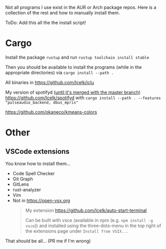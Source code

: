 Not all programs I use exist in the AUR or Arch package repos.
Here is a collection of the rest and how to manually install them.

ToDo: Add this all the the install script!

# Cargo
Install the package `rustup` and run `rustup toolchain install stable`

Then you should be available to install the programs (while in the appropriate directories) via `cargo install --path .`

All binaries in <https://github.com/Icelk/iclu>

My version of spotifyd ([until it's merged with the master branch](https://github.com/Spotifyd/spotifyd/pull/750)) <https://github.com/Icelk/spotifyd> with `cargo install --path . --features "pulseaudio_backend, dbus_mpris"`

<https://github.com/okaneco/kmeans-colors>


# Other

## VSCode extensions
You know how to install them...

- Code Spell Checker
- Git Graph
- GitLens
- rust-analyzer
- Vim
- Not in <https://open-vsx.org>
    > My extension <https://github.com/Icelk/auto-start-terminal>
    >
    > Can be built with vsce (available in npm (e.g. `npm install -g vsce`)) and
    > installed using the three-dots-menu in the top right of the extensions page under `Install from VSIX...`

That *should* be all... (PR me if I'm wrong)
